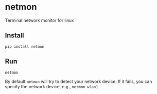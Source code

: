 # netmon

Terminal network monitor for linux

## Install

`pip install netmon`

## Run

`netmon`

By default `netmon` will try to detect your network device. If it fails, you can specify the network device, e.g., `netmon wlan1`

